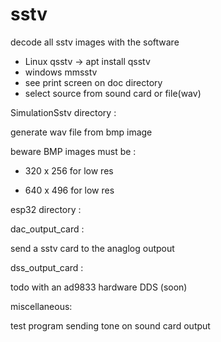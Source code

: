 # sstv

decode all sstv images with the software
- Linux qsstv -> apt install qsstv
- windows mmsstv 
- see print screen on doc directory
- select source from sound card or file(wav)

SimulationSstv directory :

generate wav file from bmp image

beware BMP images must be :
 
- 320 x 256 for low res

- 640 x 496 for low res

esp32 directory :

dac_output_card :

send a sstv card to the anaglog outpout
	
dss_output_card :
	
todo with an ad9833 hardware DDS (soon)

miscellaneous:

test program sending tone on sound card output
	



